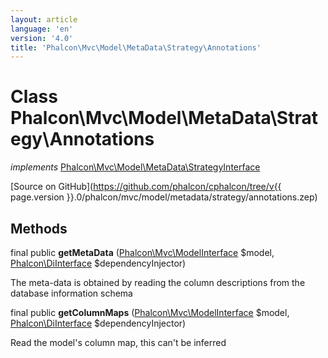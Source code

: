 ```yaml
---
layout: article
language: 'en'
version: '4.0'
title: 'Phalcon\Mvc\Model\MetaData\Strategy\Annotations'
---
```

# Class **Phalcon\Mvc\Model\MetaData\Strategy\Annotations**

*implements* [Phalcon\Mvc\Model\MetaData\StrategyInterface](Phalcon_Mvc_Model_MetaData_StrategyInterface)

[Source on GitHub](https://github.com/phalcon/cphalcon/tree/v{{ page.version }}.0/phalcon/mvc/model/metadata/strategy/annotations.zep)

## Methods
final public  **getMetaData** ([Phalcon\Mvc\ModelInterface](Phalcon_Mvc_ModelInterface) $model, [Phalcon\DiInterface](Phalcon_DiInterface) $dependencyInjector)

The meta-data is obtained by reading the column descriptions from the database information schema



final public  **getColumnMaps** ([Phalcon\Mvc\ModelInterface](Phalcon_Mvc_ModelInterface) $model, [Phalcon\DiInterface](Phalcon_DiInterface) $dependencyInjector)

Read the model's column map, this can't be inferred



